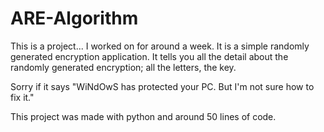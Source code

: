 # ARE-Algorithm
This is a project... I worked on for around a week. It is a simple randomly generated encryption application. It tells you all the detail about the randomly generated encryption; all the letters, the key.

Sorry if it says "WiNdOwS has protected your PC. But I'm not sure how to fix it."

This project was made with python and around 50 lines of code.
